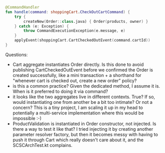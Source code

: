 ```Kotlin
@CommandHandler
fun handle(command: shoppingCart.CheckOutCartCommand) {
    try {
        createNew(Order::class.java) { Order(products, owner) }
    } catch (e: Exception) {
        throw CommandExecutionException(e.message, e)
    }
    applyEvent(shoppingCart.CartCheckedOutEvent(command.cartId))
}
```
Questions:
- Cart aggregate instantiates Order directly. Is this done to avoid publishing CartCheckedOutEvent before we confirmed 
  the Order is created successfully, like a mini transaction + a shorthand for "whenever cart is checked out, create a new order" policy?
- is this a common practice? Given the dedicated method, I assume it is. When is it preferred to doing it via command?
- it looks like the two aggregates live in different contexts. True? If so, would instantiating one from another 
  be a bit too intimate? Or not a concern? This is a tiny project, I am scaling it up in my head to potentially a 
  multi-service implementation where this would be impossible :-)
- ProductValidation is instantiated in Order constructor, not injected. Is there a way to test it like that? I tried
   injecting it by creating another parameter resolver factory, but then it becomes messy with having to push it through
   Cart which really doesn't care about it, and the SCSCArchTest.kt complains. 
